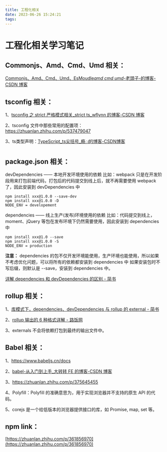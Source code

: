 ```yaml
---
title: 工程化相关
date: 2023-06-26 15:24:21
tags:
---
```


# 工程化相关学习笔记

## Commonjs、Amd、Cmd、Umd 相关：

[Commonjs、Amd、Cmd、Umd、EsMoudle*amd cmd umd*-老頭子-的博客-CSDN 博客](https://blog.csdn.net/weixin_45380966/article/details/128331218)

## tsconfig 相关：

1、[tsconfig 之 strict 严格模式相关\_strict ts_wflynn 的博客-CSDN 博客](https://blog.csdn.net/weixin_40013817/article/details/127200987)

2、tsconfig 文件中那些常用的配置项：https://zhuanlan.zhihu.com/p/537479047

3、ts类型声明：[TypeScript_ts尖括号_瘾ꦿ的博客-CSDN博客](https://blog.csdn.net/qq_64294848/article/details/127204764)

## package.json 相关：

devDependencies —— 本地开发环境使用的依赖
比如：webpack 只是在开发阶段用来打包前端代码，打包后的代码提交到线上后，就不再需要使用 webpack 了，因此安装到 devDependencies 中

```
npm install xxx@1.0.0 --save-dev
npm install xxx@1.0.0 -D
NODE_ENV = developement
```

dependencies —— 线上生产(发布)环境使用的依赖
比如：代码提交到线上，moment、jQuery 等包在发布环境下仍然需要使用，因此安装到 dependencies 中

```
npm install xxx@1.0 --save
npm install xxx@1.0.0 -S
NODE_ENV = production
```

**注意：**
dependencies 的包不仅开发环境能使用，生产环境也能使用，所以如果不考虑优化问题，可以将所有的依赖都安装到 dependencies 中
如果安装包时不写后缀，则默认是 --save，安装到 dependencies 中。

[详解 dependencies 和 devDependencies 的区别 - 简书](https://www.jianshu.com/p/2de2f1be73b2)

## rollup 相关：

1、[库模式下，dependencies、devDependencies 与 rollup 的 external - 简书](https://www.jianshu.com/p/b521b2f2e4f0)

2、[rollup 输出的 6 种格式详解 - 路饭网](https://www.45fan.com/article.php?aid=1D5epJ52pg1Or8lT)

3、externals 不会将依赖打包到最终的输出文件中。

## Babel 相关：

1、https://www.babeljs.cn/docs

2、[babel-从入门到上手\_大转转 FE 的博客-CSDN 博客](https://blog.csdn.net/P6P7qsW6ua47A2Sb/article/details/123143578)

3、https://zhuanlan.zhihu.com/p/375645455

4、Polyfill：Polyfill 的准确意思为，用于实现浏览器并不支持的原生 API 的代码。

5、corejs 是一个给低版本的浏览器提供接口的库，如 Promise, map, set 等。

## npm link：

[https://zhuanlan.zhihu.com/p/361856970](https://zhuanlan.zhihu.com/p/361856970)
